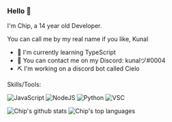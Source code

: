 
###  Hello :wave:

I'm Chip, a 14 year old Developer.

You can call me by my real name if you like, Kunal

 * 🌱 I'm currently learning TypeScript
 * 📮 You can contact me on my Discord: kunalヅ#0004
 * ⛏ I'm working on a discord bot called Cielo


Skills/Tools:

![JavaScript](https://img.shields.io/badge/JavaScript-F7DF1E?style=for-the-badge&logo=javascript&logoColor=black)
![NodeJS](https://img.shields.io/badge/Node.js-43853D?style=for-the-badge&logo=node.js&logoColor=white)
![Python](https://img.shields.io/badge/Python-3776AB?style=for-the-badge&logo=python&logoColor=white)
![VSC](https://img.shields.io/badge/Visual_Studio_Code-0078D4?style=for-the-badge&logo=visual%20studio%20code&logoColor=white)

 ![Chip's github stats](https://github-readme-stats.vercel.app/api?username=Kunal0004&show_icons=true)
 ![Chip's top languages](https://github-readme-stats.vercel.app/api/top-langs/?username=Kunal0004)
 


